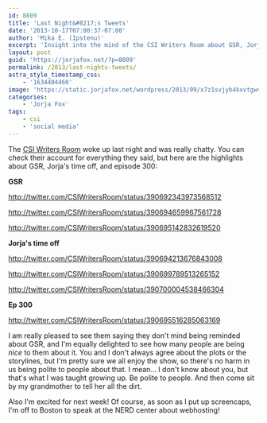 ```yaml
---
id: 8809
title: 'Last Night&#8217;s Tweets'
date: '2013-10-17T07:00:37-07:00'
author: 'Mika E. (Ipstenu)'
excerpt: 'Insight into the mind of the CSI Writers Room about GSR, Jorja''s time off, and episode 300.'
layout: post
guid: 'https://jorjafox.net/?p=8809'
permalink: /2013/last-nights-tweets/
astra_style_timestamp_css:
    - '1634404460'
image: 'https://static.jorjafox.net/wordpress/2013/09/x7z1svjyb4kxvtgwvpk4.jpeg'
categories:
    - 'Jorja Fox'
tags:
    - csi
    - 'social media'
---
```


The <a href="http://twitter.com/CSIWritersRoom/">CSI Writers Room</a> woke up last night and was really chatty. You can check their account for everything they said, but here are the highlights about GSR, Jorja's time off, and episode 300:

<strong>GSR</strong>

http://twitter.com/CSIWritersRoom/status/390692343973568512

http://twitter.com/CSIWritersRoom/status/390694659967561728

http://twitter.com/CSIWritersRoom/status/390695142832619520

<strong>Jorja's time off</strong>

http://twitter.com/CSIWritersRoom/status/390694213676843008

http://twitter.com/CSIWritersRoom/status/390699789513265152

http://twitter.com/CSIWritersRoom/status/390700004538466304

<strong>Ep 300</strong>

http://twitter.com/CSIWritersRoom/status/390695516285063169

I am really pleased to see them saying they don't mind being reminded about GSR, and I'm equally delighted to see how many people are being <em>nice</em> to them about it. You and I don't always agree about the plots or the storylines, but I'm pretty sure we all enjoy the show, so there's no harm in us being polite to people about that. I mean... I don't know about you, but that's what I was taught growing up. Be polite to people. And then come sit by my grandmother to tell her all the dirt.

Also I'm excited for next week! Of course, as soon as I put up screencaps, I'm off to Boston to speak at the NERD center about webhosting!